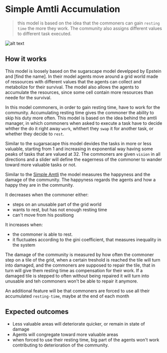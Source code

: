 # Simple Amtli Accumulation
> this model is based on the idea that the commoners can gain `resting time` the more they work. The community also assigns different values to different task executed.

![alt text](docs/imgs/accumulation@1x.png "Simple Amtli Accumulation")

## How it works
This model is loosely based on the sugarscape model develpped by Epstein and [find the name]. In their model agents move around a grid world made of ressources with different values that the agents can collect and metabolize for their survival. The model also allows the agents to accumulate the resources, since some cell contain more resources than neede for the survival.

In this model commoners, in order to gain resting time, have to work for the community. Accumulating resting time gives the commoner the ability to skip his duty more often. This model is based on the idea behind the amtli manager, in which commoners when asked to execute a task have to decide whther the do it right away `work`, whthert they `swap` it for another task, or whether they decide to `rest`.

Similar to the sugarsacape this model devides the tasks in more or less valuable, starting from 1 and increasing in exponential way having some peaks of tasks that are valued at 32. The commoners are given `vision` in all directions and a slider will define the eagerness of the commoner to wander toward more valuable tasks or not.

Similar to the [Simple Amtli]() the model measures the happyness and the damage of the community. The happyness regards the agents and how a happy they are in the community.

It decreases when the commoner either:

* steps on an unusable part of the grid world
* wants to rest, but has not enough resting time
* can't move from his positiong

It increases when:

* the commoner is able to rest.
* it fluctuates according to the gini coefficient, that measures inequality in the system

The damage of the community is measured by how often the commoner step on a tile of the grid, when a certain treshold is reached the tile will turn into damaged, and the commoners are supposed to repair the tile, that in turn will give them resting time as compensation for their work. If a damaged tile is stepped to often without being repaired it will turn into unusable and teh commoners won't be able to repair it anymore.

An additional feature will be that commoners are forced to use all their accumulated `resting-time`, maybe at the end of each month

## Expected outcomes

* Less valuable areas will deteriorate quicker, or remain in state of damage
* Agents will congregate toward more valuable areas
* when forced to use their resting time, big part of the agents won't work contributing to deterioration of the community.
